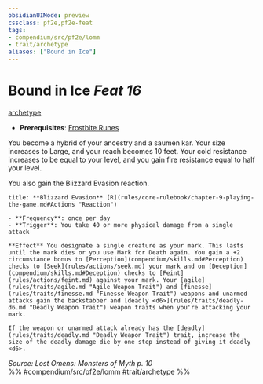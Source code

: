 ```yaml
---
obsidianUIMode: preview
cssclass: pf2e,pf2e-feat
tags:
- compendium/src/pf2e/lomm
- trait/archetype
aliases: ["Bound in Ice"]
---
```

# Bound in Ice  *Feat 16*  
[archetype](archetype.md "Archetype Feat Trait")  

- **Prerequisites**: [Frostbite Runes](frostbite-runes-lomm.md)

You become a hybrid of your ancestry and a saumen kar. Your size increases to Large, and your reach becomes 10 feet. Your cold resistance increases to be equal to your level, and you gain fire resistance equal to half your level.

You also gain the Blizzard Evasion reaction.

```ad-embed-ability
title: **Blizzard Evasion** [R](rules/core-rulebook/chapter-9-playing-the-game.md#Actions "Reaction")

- **Frequency**: once per day
- **Trigger**: You take 40 or more physical damage from a single attack

**Effect** You designate a single creature as your mark. This lasts until the mark dies or you use Mark for Death again. You gain a +2 circumstance bonus to [Perception](compendium/skills.md#Perception) checks to [Seek](rules/actions/seek.md) your mark and on [Deception](compendium/skills.md#Deception) checks to [Feint](rules/actions/feint.md) against your mark. Your [agile](rules/traits/agile.md "Agile Weapon Trait") and [finesse](rules/traits/finesse.md "Finesse Weapon Trait") weapons and unarmed attacks gain the backstabber and [deadly <d6>](rules/traits/deadly-d6.md "Deadly Weapon Trait") weapon traits when you're attacking your mark.

If the weapon or unarmed attack already has the [deadly](rules/traits/deadly.md "Deadly Weapon Trait") trait, increase the size of the deadly damage die by one step instead of giving it deadly <d6>.
```

*Source: Lost Omens: Monsters of Myth p. 10*  
%% #compendium/src/pf2e/lomm #trait/archetype %%